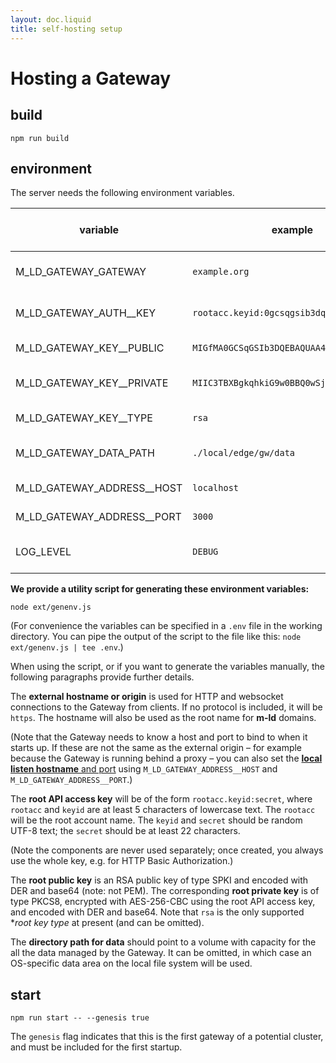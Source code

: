 ```yaml
---
layout: doc.liquid
title: self-hosting setup
---
```

# Hosting a Gateway

## build
```
npm run build
```

## environment
The server needs the following environment variables.

| variable                   | example                                   | Default             | comments (see also below)  |
|----------------------------|-------------------------------------------|---------------------|----------------------------|
| M_LD_GATEWAY_GATEWAY       | `example.org`                             | ≪required≫          | External hostname or origin |
| M_LD_GATEWAY_AUTH__KEY     | `rootacc.keyid:0gcsqgsib3dqebaquaa4gna`   | ≪required≫          | Root API access key        |
| M_LD_GATEWAY_KEY__PUBLIC   | `MIGfMA0GCSqGSIb3DQEBAQUAA4GNADCBiQKB...` | ≪required≫          | Root public key            |
| M_LD_GATEWAY_KEY__PRIVATE  | `MIIC3TBXBgkqhkiG9w0BBQ0wSjApBgkqhkiG...` | ≪required≫          | Root private key           |
| M_LD_GATEWAY_KEY__TYPE     | `rsa`                                     | `rsa`               | Root key type              |
| M_LD_GATEWAY_DATA_PATH     | `./local/edge/gw/data`                    | OS-specific path    | Directory path for data    |
| M_LD_GATEWAY_ADDRESS__HOST | `localhost`                               | `127.0.0.1` or `::` | Local listen host          |
| M_LD_GATEWAY_ADDRESS__PORT | `3000`                                    | `3000`              | Local listen port          |
| LOG_LEVEL                  | `DEBUG`                                   | `INFO`              | Service stdout log level   |

**We provide a utility script for generating these environment variables:**

```
node ext/genenv.js
```
(For convenience the variables can be specified in a `.env` file in the working directory. You can pipe the output of the script to the file like this: `node ext/genenv.js | tee .env`.)

When using the script, or if you want to generate the variables manually, the following paragraphs provide further details.

The **external hostname or origin** is used for HTTP and websocket connections to the Gateway from clients. If no protocol is included, it will be `https`. The hostname will also be used as the root name for **m-ld** domains.

(Note that the Gateway needs to know a host and port to bind to when it starts up. If these are not the same as the external origin – for example because the Gateway is running behind a proxy – you can also set the [**local listen hostname** and port](https://nodejs.org/docs/latest-v16.x/api/net.html#serverlistenoptions-callback) using `M_LD_GATEWAY_ADDRESS__HOST` and `M_LD_GATEWAY_ADDRESS__PORT`.)

The **root API access key** will be of the form `rootacc.keyid:secret`, where `rootacc` and `keyid` are at least 5 characters of lowercase text. The `rootacc` will be the root account name. The `keyid` and `secret` should be random UTF-8 text; the `secret` should be at least 22 characters.

(Note the components are never used separately; once created, you always use the whole key, e.g. for HTTP Basic Authorization.)

The **root public key** is an RSA public key of type SPKI and encoded with DER and base64 (note: not PEM). The corresponding **root private key** is of type PKCS8, encrypted with AES-256-CBC using the root API access key, and encoded with DER and base64. Note that `rsa` is the only supported **root key type* at present (and can be omitted).

The **directory path for data** should point to a volume with capacity for the all the data managed by the Gateway. It can be omitted, in which case an OS-specific data area on the local file system will be used.

## start
```
npm run start -- --genesis true
```

The `genesis` flag indicates that this is the first gateway of a potential cluster, and must be included for the first startup.
